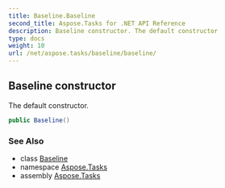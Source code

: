 ```yaml
---
title: Baseline.Baseline
second_title: Aspose.Tasks for .NET API Reference
description: Baseline constructor. The default constructor
type: docs
weight: 10
url: /net/aspose.tasks/baseline/baseline/
---
```

## Baseline constructor

The default constructor.

```csharp
public Baseline()
```

### See Also

* class [Baseline](../)
* namespace [Aspose.Tasks](../../baseline/)
* assembly [Aspose.Tasks](../../../)


